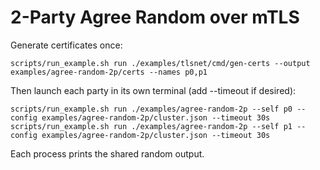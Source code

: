 # 2-Party Agree Random over mTLS

Generate certificates once:

```
scripts/run_example.sh run ./examples/tlsnet/cmd/gen-certs --output examples/agree-random-2p/certs --names p0,p1
```

Then launch each party in its own terminal (add --timeout if desired):

```
scripts/run_example.sh run ./examples/agree-random-2p --self p0 --config examples/agree-random-2p/cluster.json --timeout 30s
scripts/run_example.sh run ./examples/agree-random-2p --self p1 --config examples/agree-random-2p/cluster.json --timeout 30s
```

Each process prints the shared random output.
